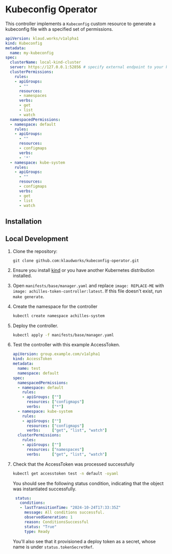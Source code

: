 # Kubeconfig Operator

This controller implements a `Kubeconfig` custom resource to generate a kubeconfig file with a specified set of permissions.

```yaml
apiVersion: klaud.works/v1alpha1
kind: Kubeconfig
metadata:
  name: my-kubeconfig
spec:
  clusterName: local-kind-cluster
  server: https://127.0.0.1:52856 # specify external endpoint to your kubernetes API.
  clusterPermissions:
    rules:
    - apiGroups:
      - ""
      resources:
      - namespaces
      verbs:
      - get
      - list
      - watch
  namespacedPermissions:
  - namespace: default
    rules:
    - apiGroups:
      - ""
      resources:
      - configmaps
      verbs:
      - '*'
  - namespace: kube-system
    rules:
    - apiGroups:
      - ""
      resources:
      - configmaps
      verbs:
      - get
      - list
      - watch

```

## Installation

## Local Development


1. Clone the repository:

    ```
    git clone github.com:klaudworks/kubeconfig-operator.git
    ```

1. Ensure you install [kind](https://kind.sigs.k8s.io/docs/user/quick-start/#installation) or you have another Kubernetes distribution installed.

1. Open `manifests/base/manager.yaml` and replace `image: REPLACE-ME` with `image: achilles-token-controller:latest`.
   If this file doesn't exist, run `make generate`.
1. Create the namespace for the controller
   ```sh
   kubectl create namespace achilles-system
   ```
1. Deploy the controller.
    ```sh
    kubectl apply -f manifests/base/manager.yaml
    ```
1. Test the controller with this example AccessToken.
   ```yaml
   apiVersion: group.example.com/v1alpha1
   kind: AccessToken
   metadata:
     name: test
     namespace: default
   spec:
     namespacedPermissions:
     - namespace: default
       rules:
       - apiGroups: [""]
         resources: ["configmaps"]
         verbs:     ["*"]
     - namespace: kube-system
       rules:
       - apiGroups: [""]
         resources: ["configmaps"]
         verbs:     ["get", "list", "watch"]
     clusterPermissions:
       rules:
       - apiGroups: [""]
         resources: ["namespaces"]
         verbs:     ["get", "list", "watch"]
    ```
1. Check that the AccessToken was processed successfully
   ```sh
   kubectl get accesstoken test -n default -oyaml
   ```

   You should see the following status condition, indicating that the object was instantiated successfully.

   ```yaml
    status:
      conditions:
      - lastTransitionTime: "2024-10-24T17:33:35Z"
        message: All conditions successful.
        observedGeneration: 1
        reason: ConditionsSuccessful
        status: "True"
        type: Ready
    ```
   You'll also see that it provisioned a deploy token as a secret, whose name is under `status.tokenSecretRef`.

